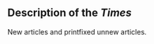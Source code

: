 ## Description of the *Times*

New articles and printfixed unnew articles.

[arbitrary case-insensitive reference text]: https://www.mozilla.org
